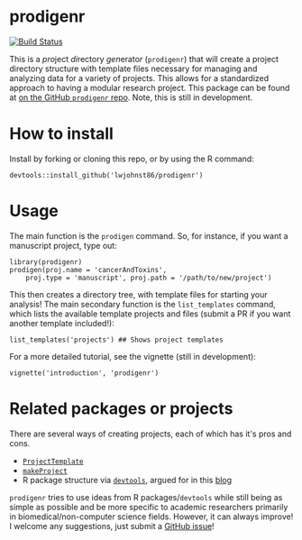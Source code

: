 # prodigenr

[![Build Status](https://travis-ci.org/lwjohnst86/prodigenr.svg?branch=master)](https://travis-ci.org/lwjohnst86/prodigenr)

This is a *pro*ject *di*rectory *gen*erato*r* (`prodigenr`) that will
create a project directory structure with template files necessary for
managing and analyzing data for a variety of projects.  This allows
for a standardized approach to having a modular research project.
This package can be found at
[on the GitHub `prodigenr` repo](https://github.com/lwjohnst86/prodigenr). Note,
this is still in development.

# How to install

Install by forking or cloning this repo, or by using the R command:

    devtools::install_github('lwjohnst86/prodigenr')

# Usage

The main function is the `prodigen` command.  So, for instance, if you
want a manuscript project, type out:

    library(prodigenr)
    prodigen(proj.name = 'cancerAndToxins',
        proj.type = 'manuscript', proj.path = '/path/to/new/project')

This then creates a directory tree, with template files for starting
your analysis!  The main secondary function is the `list_templates`
command, which lists the available template projects and files (submit
a PR if you want another template included!):

    list_templates('projects') ## Shows project templates

For a more detailed tutorial, see the vignette (still in development):

    vignette('introduction', 'prodigenr')

# Related packages or projects

There are several ways of creating projects, each of which has it's pros and cons.

- [`ProjectTemplate`](http://projecttemplate.net/) 
- [`makeProject`](https://cran.r-project.org/package=makeProject)
- R package structure via
[`devtools`](https://cran.r-project.org/package=devtools), argued for in this
[blog](https://rmflight.github.io/posts/2014/07/vignetteAnalysis.html) 

`prodigenr` tries to use ideas from R packages/`devtools` while still being as simple
as possible and be more specific to academic researchers primarily in
biomedical/non-computer science fields. However, it can always improve! I
welcome any suggestions, just submit a 
[GitHub issue](https://github.com/lwjohnst86/prodigenr/issues)!
